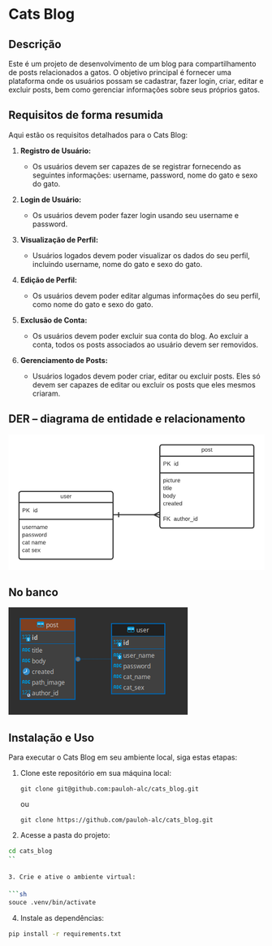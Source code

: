 # Cats Blog

## Descrição

Este é um projeto de desenvolvimento de um blog para compartilhamento de posts relacionados a gatos. O objetivo principal é fornecer uma plataforma onde os usuários possam se cadastrar, fazer login, criar, editar e excluir posts, bem como gerenciar informações sobre seus próprios gatos.


## Requisitos de forma resumida

Aqui estão os requisitos detalhados para o Cats Blog:

1. **Registro de Usuário:**
   - Os usuários devem ser capazes de se registrar fornecendo as seguintes informações: username, password, nome do gato e sexo do gato.

2. **Login de Usuário:**
   - Os usuários devem poder fazer login usando seu username e password.

3. **Visualização de Perfil:**
   - Usuários logados devem poder visualizar os dados do seu perfil, incluindo username, nome do gato e sexo do gato.

4. **Edição de Perfil:**
   - Os usuários devem poder editar algumas informações do seu perfil, como nome do gato e sexo do gato.

5. **Exclusão de Conta:**
   - Os usuários devem poder excluir sua conta do blog. Ao excluir a conta, todos os posts associados ao usuário devem ser removidos.

6. **Gerenciamento de Posts:**
   - Usuários logados devem poder criar, editar ou excluir posts. Eles só devem ser capazes de editar ou excluir os posts que eles mesmos criaram.


## DER – diagrama de entidade e relacionamento
![Screenshot](img/der.png)

## No banco
![Screenshot](img/relacionamento-banco.png)

## Instalação e Uso

Para executar o Cats Blog em seu ambiente local, siga estas etapas:

1. Clone este repositório em sua máquina local:

    ```
    git clone git@github.com:pauloh-alc/cats_blog.git
    ```

    ou

    ```
    git clone https://github.com/pauloh-alc/cats_blog.git
    ```

2. Acesse a pasta do projeto:

```sh
cd cats_blog
``

3. Crie e ative o ambiente virtual:

```sh
souce .venv/bin/activate
```

4. Instale as dependências:

```sh
pip install -r requirements.txt
```

